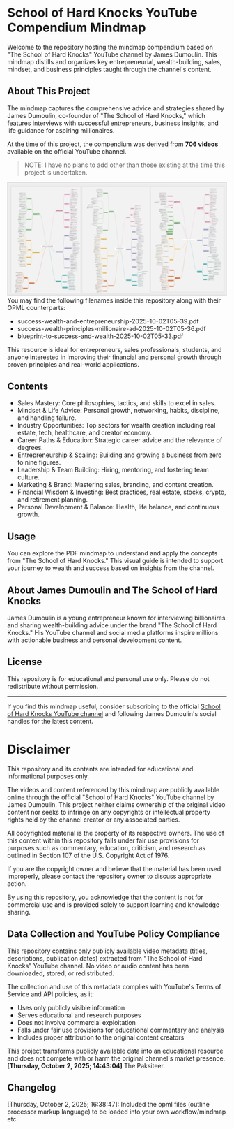 # School of Hard Knocks YouTube Compendium Mindmap

Welcome to the repository hosting the mindmap compendium based on "The School of Hard Knocks" YouTube channel by James Dumoulin. This mindmap distills and organizes key entrepreneurial, wealth-building, sales, mindset, and business principles taught through the channel's content.

## About This Project

The mindmap captures the comprehensive advice and strategies shared by James Dumoulin, co-founder of "The School of Hard Knocks," which features interviews with successful entrepreneurs, business insights, and life guidance for aspiring millionaires.

At the time of this project, the compendium was derived from **706 videos** available on the official YouTube channel. 

> NOTE: I have no plans to add other than those existing at the time this project is undertaken.

![School of Hard Knocks Mindmap](assets/mindmap.png)
You may find the following filenames inside this repository along with their OPML counterparts:
- success-wealth-and-entrepreneurship-2025-10-02T05-39.pdf
- success-wealth-principles-millionaire-ad-2025-10-02T05-36.pdf
- blueprint-to-success-and-wealth-2025-10-02T05-33.pdf

This resource is ideal for entrepreneurs, sales professionals, students, and anyone interested in improving their financial and personal growth through proven principles and real-world applications.

## Contents

- Sales Mastery: Core philosophies, tactics, and skills to excel in sales.
- Mindset & Life Advice: Personal growth, networking, habits, discipline, and handling failure.
- Industry Opportunities: Top sectors for wealth creation including real estate, tech, healthcare, and creator economy.
- Career Paths & Education: Strategic career advice and the relevance of degrees.
- Entrepreneurship & Scaling: Building and growing a business from zero to nine figures.
- Leadership & Team Building: Hiring, mentoring, and fostering team culture.
- Marketing & Brand: Mastering sales, branding, and content creation.
- Financial Wisdom & Investing: Best practices, real estate, stocks, crypto, and retirement planning.
- Personal Development & Balance: Health, life balance, and continuous growth.

## Usage

You can explore the PDF mindmap to understand and apply the concepts from "The School of Hard Knocks." This visual guide is intended to support your journey to wealth and success based on insights from the channel.

## About James Dumoulin and The School of Hard Knocks

James Dumoulin is a young entrepreneur known for interviewing billionaires and sharing wealth-building advice under the brand "The School of Hard Knocks." His YouTube channel and social media platforms inspire millions with actionable business and personal development content.

## License

This repository is for educational and personal use only. Please do not redistribute without permission.

---

If you find this mindmap useful, consider subscribing to the official [School of Hard Knocks YouTube channel](https://www.youtube.com/channel/UCienZz1En68KdL4taUNpUxQ) and following James Dumoulin's social handles for the latest content.

# Disclaimer

This repository and its contents are intended for educational and informational purposes only.

The videos and content referenced by this mindmap are publicly available online through the official "School of Hard Knocks" YouTube channel by James Dumoulin. This project neither claims ownership of the original video content nor seeks to infringe on any copyrights or intellectual property rights held by the channel creator or any associated parties.

All copyrighted material is the property of its respective owners. The use of this content within this repository falls under fair use provisions for purposes such as commentary, education, criticism, and research as outlined in Section 107 of the U.S. Copyright Act of 1976.

If you are the copyright owner and believe that the material has been used improperly, please contact the repository owner to discuss appropriate action.

By using this repository, you acknowledge that the content is not for commercial use and is provided solely to support learning and knowledge-sharing.

## Data Collection and YouTube Policy Compliance

This repository contains only publicly available video metadata (titles, descriptions, publication dates) extracted from "The School of Hard Knocks" YouTube channel. No video or audio content has been downloaded, stored, or redistributed. 

The collection and use of this metadata complies with YouTube's Terms of Service and API policies, as it:
- Uses only publicly visible information
- Serves educational and research purposes
- Does not involve commercial exploitation
- Falls under fair use provisions for educational commentary and analysis
- Includes proper attribution to the original content creators

This project transforms publicly available data into an educational resource and does not compete with or harm the original channel's market presence. **[Thursday, October 2, 2025; 14:43:04]** The Paksiteer.

## Changelog
[Thursday, October 2, 2025; 16:38:47]: Included the opml files (outline processor markup language) to be loaded into your own workflow/mindmap etc.

